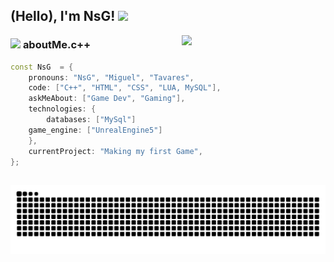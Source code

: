 <h2> (Hello), I'm NsG! <img src="https://c.tenor.com/l3f7aCTNRvUAAAAC/days_gone-deacon_st_john.gif" width="50"></h2>
<img align='right' src="https://media.giphy.com/media/lffV6W67fWdPxO1OlR/giphy.gif" width="230">


###  <img src="https://servreality.com/wp-content/uploads/2020/07/C.gif" height="20"> **aboutMe.c++**

```c++
const NsG  = {
    pronouns: "NsG", "Miguel", "Tavares",
    code: ["C++", "HTML", "CSS", "LUA, MySQL"],
    askMeAbout: ["Game Dev", "Gaming"],
    technologies: {
        databases: ["MySql"]
	game_engine: ["UnrealEngine5"]
    },
    currentProject: "Making my first Game",
};
```
##

  ![Snake animation](https://github.com/gfmcosta/gfmcosta/blob/output/github-contribution-grid-snake.svg)